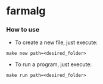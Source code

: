 # farmalg

### How to use

- To create a new file, just execute:
```
make new path=<desired_folder>
```

- To run a program, just execute:
```
make run path=<desired_folder>
```
